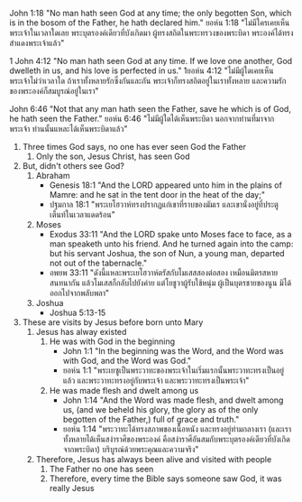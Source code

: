 John 1:18 "No man hath seen God at any time; the only begotten Son, which is in the bosom of the Father, he hath declared him."
ยอห์น 1:18 "ไม่มีใครเคยเห็นพระเจ้าในเวลาใดเลย พระบุตรองค์เดียวที่บังเกิดมา ผู้ทรงสถิตในพระทรวงของพระบิดา พระองค์ได้ทรงสำแดงพระเจ้าแล้ว"

1 John 4:12 "No man hath seen God at any time. If we love one another, God dwelleth in us, and his love is perfected in us."
1ยอห์น 4:12 "ไม่มีผู้ใดเคยเห็นพระเจ้าไม่ว่าเวลาใด ถ้าเราทั้งหลายรักซึ่งกันและกัน พระเจ้าก็ทรงสถิตอยู่ในเราทั้งหลาย และความรักของพระองค์ก็สมบูรณ์อยู่ในเรา"

John 6:46 "Not that any man hath seen the Father, save he which is of God, he hath seen the Father."
ยอห์น 6:46 "ไม่มีผู้ใดได้เห็นพระบิดา นอกจากท่านที่มาจากพระเจ้า ท่านนั้นแหละได้เห็นพระบิดาแล้ว"

1. Three times God says, no one has ever seen God the Father
    1. Only the son, Jesus Christ, has seen God
2. But, didn't others see God?
    1. Abraham
        - Genesis 18:1 "And the LORD appeared unto him in the plains of Mamre: and he sat in the tent door in the heat of the day;"
        - ปฐมกาล 18:1 "พระเยโฮวาห์ทรงปรากฏแก่เขาที่ราบของมัมเร และเขานั่งอยู่ที่ประตูเต็นท์ในเวลาแดดร้อน"
    2. Moses
        - Exodus 33:11 "And the LORD spake unto Moses face to face, as a man speaketh unto his friend. And he turned again into the camp: but his servant Joshua, the son of Nun, a young man, departed not out of the tabernacle."
        - อพยพ 33:11 "ดังนี้แหละพระเยโฮวาห์ตรัสกับโมเสสสองต่อสอง เหมือนมิตรสหายสนทนากัน แล้วโมเสสก็กลับไปยังค่าย แต่โยชูวาผู้รับใช้หนุ่ม ผู้เป็นบุตรชายของนูน มิได้ออกไปจากพลับพลา"
    3. Joshua
        - Joshua 5:13-15
3. These are visits by Jesus before born unto Mary
    1. Jesus has alway existed
        1. He was with God in the beginning
            - John 1:1 "In the beginning was the Word, and the Word was with God, and the Word was God."
            - ยอห์น 1:1 "พระเยซูเป็นพระวาทะของพระเจ้าในเริ่มแรกนั้นพระวาทะทรงเป็นอยู่แล้ว และพระวาทะทรงอยู่กับพระเจ้า และพระวาทะทรงเป็นพระเจ้า"
        2. He was made flesh and dwelt among us
            - John 1:14 "And the Word was made flesh, and dwelt among us, (and we beheld his glory, the glory as of the only begotten of the Father,) full of grace and truth."
            - ยอห์น 1:14 "พระวาทะได้ทรงสภาพของเนื้อหนัง และทรงอยู่ท่ามกลางเรา (และเราทั้งหลายได้เห็นสง่าราศีของพระองค์ คือสง่าราศีอันสมกับพระบุตรองค์เดียวที่บังเกิดจากพระบิดา) บริบูรณ์ด้วยพระคุณและความจริง"
    2. Therefore, Jesus has always been alive and visited with people
        1. The Father no one has seen
        2. Therefore, every time the Bible says someone saw God, it was really Jesus